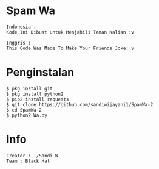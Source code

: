 # Spam Wa

```
Indonesia :
Kode Ini Dibuat Untuk Menjahili Teman Kalian :v
```
```
Inggris : 
This Code Was Made To Make Your Friends Joke: v
```
# Penginstalan
```
$ pkg install git
$ pkg install python2
$ pip2 install requests
$ git clone https://github.com/sandiwijayani1/SpamWa-2
$ cd SpamWa-2
$ python2 Wa.py
```

# Info
```
Creator : ./Sandi W
Team : Black Hat

```
